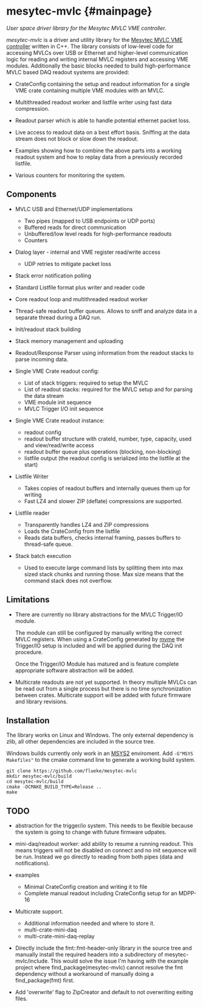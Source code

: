 mesytec-mvlc  {#mainpage}
=========================

*User space driver library for the Mesytec MVLC VME controller.*

*mesytec-mvlc* is a driver and utility library for the [Mesytec MVLC VME
controller](https://mesytec.com/products/nuclear-physics/MVLC.html) written in
C++. The library consists of low-level code for accessing MVLCs over USB or
Ethernet and higher-level communication logic for reading and writing internal
MVLC registers and accessing VME modules. Additionally the basic blocks needed
to build high-performance MVLC based DAQ readout systems are provided:

* CrateConfig containing the setup and readout information for a single VME
  crate containing multiple VME modules with an MVLC.

* Multithreaded readout worker and listfile writer using fast data compression.

* Readout parser which is able to handle potential ethernet packet loss.

* Live access to readout data on a best effort basis. Sniffing at the data
  stream does not block or slow down the readout.

* Examples showing how to combine the above parts into a working readout system
  and how to replay data from a previously recorded listfile.

* Various counters for monitoring the system.

Components
----------

* MVLC USB and Ethernet/UDP implementations
  - Two pipes (mapped to USB endpoints or UDP ports)
  - Buffered reads for direct communication
  - Unbuffered/low level reads for high-performance readouts
  - Counters

* Dialog layer - internal and VME register read/write access
  - UDP retries to mitigate packet loss

* Stack error notification polling
* Standard Listfile format plus writer and reader code
* Core readout loop and multithreaded readout worker
* Thread-safe readout buffer queues. Allows to sniff and analyze data in a
  separate thread during a DAQ run.
* Init/readout stack building
* Stack memory management and uploading
* Readout/Response Parser using information from the readout stacks to parse
  incoming data.

* Single VME Crate readout config:
  - List of stack triggers: required to setup the MVLC
  - List of readout stacks: required for the MVLC setup and for parsing the data stream
  - VME module init sequence
  - MVLC Trigger I/O init sequence

* Single VME Crate readout instance:
  - readout config
  - readout buffer structure with crateId, number, type, capacity, used and
    view/read/write access
  - readout buffer queue plus operations (blocking, non-blocking)
  - listfile output (the readout config is serialized into the listfile at the start)

* Listfile Writer
  - Takes copies of readout buffers and internally queues them up for writing
  - Fast LZ4 and slower ZIP (deflate) compressions are supported.

* Listfile reader
  - Transparently handles LZ4 and ZIP compressions
  - Loads the CrateConfig from the listfile
  - Reads data buffers, checks internal framing, passes buffers to thread-safe queue.

* Stack batch execution
  - Used to execute large command lists by splitting them into max sized stack
    chunks and running those. Max size means that the command stack does not
    overflow.

Limitations
-----------
* There are currently no library abstractions for the MVLC Trigger/IO module.

  The module can still be configured by manually writing the correct MVLC
  registers. When using a CrateConfig generated by
  [mvme](https://mesytec.com/downloads/mvme.html) the Trigger/IO setup is
  included and will be applied during the DAQ init procedure.

  Once the Trigger/IO Module has matured and is feature complete appropriate
  software abstraction will be added.

* Multicrate readouts are not yet supported. In theory multiple MVLCs can be
  read out from a single process but there is no time synchronization between
  crates. Multicrate support will be added with future firmware and library revisions.

Installation
------------
The library works on Linux and Windows. The only external dependency is zlib,
all other dependencies are included in the source tree.

Windows builds currently only work in an [MSYS2](https://www.msys2.org/)
enviroment. Add ``-G"MSYS Makefiles"`` to the cmake command line to generate a
working build system.

    git clone https://github.com/flueke/mesytec-mvlc
    mkdir mesytec-mvlc/build
    cd mesytec-mvlc/build
    cmake -DCMAKE_BUILD_TYPE=Release ..
    make

TODO
----
* abstraction for the trigger/io system. This needs to be flexible because the
  system is going to change with future firmware udpates.
* mini-daq/readout worker: add ability to resume a running readout. This means
  triggers will not be disabled on connect and no init sequence will be run.
  Instead we go directly to reading from both pipes (data and notifications).

* examples
  - Minimal CrateConfig creation and writing it to file
  - Complete manual readout including CrateConfig setup for an MDPP-16

* Multicrate support.
  - Additional information needed and where to store it.
  - multi-crate-mini-daq
  - multi-crate-mini-daq-replay

* Directly include the fmt::fmt-header-only library in the source tree and
  manually install the required headers into a subdirectory of
  mesytec-mvlc/include.
  This would solve the issue I'm having with the example project where
  find_package(mesytec-mvlc) cannot resolve the fmt dependency without a
  workaround of manually doing a find_package(fmt) first.

* Add 'overwrite' flag to ZipCreator and default to not overwriting exiting
  files.
